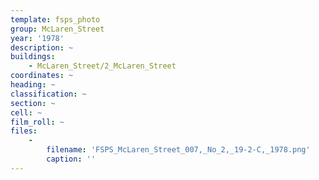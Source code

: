 ```yaml
---
template: fsps_photo
group: McLaren_Street
year: '1978'
description: ~
buildings:
    - McLaren_Street/2_McLaren_Street
coordinates: ~
heading: ~
classification: ~
section: ~
cell: ~
film_roll: ~
files:
    -
        filename: 'FSPS_McLaren_Street_007,_No_2,_19-2-C,_1978.png'
        caption: ''
---
```

